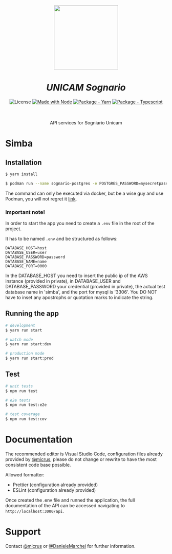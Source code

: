 <div id="top"></div>
<div align="center">
  
<img src="https://upload.wikimedia.org/wikipedia/it/b/bd/Logo_unicam.png" height="200">
  
# _UNICAM Sognario_

![License](https://img.shields.io/apm/l/vim-mode)
[![Made with Node](https://img.shields.io/badge/dynamic/json?label=node&query=%24.engines%5B%22node%22%5D&url=https%3A%2F%2Fraw.githubusercontent.com%2FMichaelCurrin%2Fbadge-generator%2Fmaster%2Fpackage.json)](https://nodejs.org "Go to Node.js homepage")
[![Package - Yarn](https://img.shields.io/badge/yarn->=1-blue?logo=yarn&logoColor=white)](https://classic.yarnpkg.com "Go to Yarn classic homepage")
[![Package - Typescript](https://img.shields.io/github/package-json/dependency-version/MichaelCurrin/badge-generator/dev/typescript?logo=typescript&logoColor=white)](https://www.npmjs.com/package/typescript "Go to TypeScript on NPM")

<br><br>
API services for Sogniario Unicam

</div>

# Simba

## Installation

```bash
$ yarn install
```

```bash
$ podman run --name sognario-postgres -e POSTGRES_PASSWORD=mysecretpassword -p 5432:5432 -d postgres
```

The command can only be executed via docker, but be a wise guy and use Podman, you will not regret it [link](https://developers.redhat.com/articles/2023/08/03/3-advantages-docker-podman#_2__podman_s_kubeify_feature).

### Important note!

In order to start the app you need to create a `.env` file in the root of the project.

It has to be named `.env` and be structured as follows:

```
DATABASE_HOST=host
DATABASE_USER=user
DATABASE_PASSWORD=password
DATABASE_NAME=name
DATABASE_PORT=0000
```

In the DATABASE_HOST you need to insert the public ip of the AWS instance (provided in private), in DATABASE_USER and DATABASE_PASSWORD your credential (provided in private), the actual test database name in 'simba', and the port for mysql is '3306'. You DO NOT have to inset any apostrophs or quotation marks to indicate the string.

## Running the app

```bash
# development
$ yarn run start

# watch mode
$ yarn run start:dev

# production mode
$ yarn run start:prod
```

## Test

```bash
# unit tests
$ npm run test

# e2e tests
$ npm run test:e2e

# test coverage
$ npm run test:cov
```

# Documentation

The recommended editor is Visual Studio Code, configuration files already provided by [@micrus](https://github.com/micrus), please do not change or rewrite to have the most consistent code base possible.

Allowed formatter:

- Prettier (configuration already provided)
- ESLint (configuration already provided)

Once created the .env file and runned the application, the full documentation of the API can be accessed navigating to `http://localhost:3000/api`.

# Support

Contact [@micrus](https://github.com/micrus) or [@DanieleMarchei](https://github.com/DanieleMarchei) for further information.
